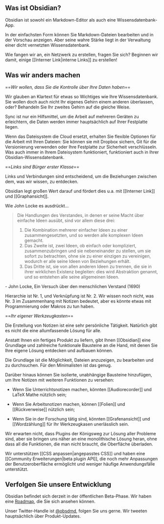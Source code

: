 ## Was ist Obsidian?

Obsidian ist sowohl ein Markdown-Editor als auch eine Wissensdatenbank-App.

In der einfachsten Form können Sie Markdown-Dateien bearbeiten und in der Vorschau anzeigen. Aber seine wahre Stärke liegt in der Verwaltung einer dicht vernetzten Wissensdatenbank.

Wie fangen wir an, ein Netzwerk zu erstellen, fragen Sie sich? Beginnen wir damit, einige [[Interner Link|interne Links]] zu erstellen!

## Was wir anders machen

==*Wir wollen, dass Sie die Kontrolle über Ihre Daten haben*==

Wir glauben an Klartext für etwas so Wichtiges wie Ihre Wissensdatenbank. Sie wollen doch auch nicht Ihr eigenes Gehirn einem anderen überlassen, oder? Behandeln Sie Ihr zweites Gehirn auf die gleiche Weise.

Sync ist nur ein Hilfsmittel, um die Arbeit auf mehreren Geräten zu erleichtern, die Daten werden immer hauptsächlich auf Ihrer Festplatte liegen.

Wenn das Dateisystem die Cloud ersetzt, erhalten Sie flexible Optionen für die Arbeit mit Ihren Dateien: Sie können sie mit Dropbox sichern, Git für die Versionierung verwenden oder Ihre Festplatte zur Sicherheit verschlüsseln. Was auch immer in Ihrem Dateisystem funktioniert, funktioniert auch in Ihrer Obsidian-Wissensdatenbank.

==*Links sind Bürger erster Klasse*==

Links und Verbindungen sind entscheidend, um die Beziehungen zwischen dem, was wir wissen, zu entdecken.

Obsidian legt großen Wert darauf und fördert dies u.a. mit [[Interner Link]] und [[Graphansicht]].

Wie John Locke es ausdrückt...

> Die Handlungen des Verstandes, in denen er seine Macht über einfache Ideen ausübt, sind vor allem diese drei: 
> 1. Die Kombination mehrerer einfacher Ideen zu einer zusammengesetzten, und so werden alle komplexen Ideen gemacht.
> 2. Das Zweite ist, zwei Ideen, ob einfach oder kompliziert, zusammenzubringen und sie nebeneinander zu stellen, um sie sofort zu betrachten, ohne sie zu einer einzigen zu vereinigen, wodurch er alle seine Ideen von Beziehungen erhält.
> 3. Das Dritte ist, sie von allen anderen Ideen zu trennen, die sie in ihrer wirklichen Existenz begleiten: dies wird Abstraktion genannt, und so entstehen alle seine allgemeinen Ideen.

 \- John Locke, Ein Versuch über den menschlichen Verstand (1690)
 
Hierarchie ist Nr. 1, und Verknüpfung ist Nr. 2. Wir wissen noch nicht, was Nr. 3 im Zusammenhang mit Notizen bedeutet, aber es könnte etwas mit Programmierung oder Makros zu tun haben.

==*Ihr eigener Werkzeugkasten*==

Die Erstellung von Notizen ist eine sehr persönliche Tätigkeit. Natürlich gibt es nicht die eine allumfassende Lösung für alle.

Anstatt Ihnen ein fertiges Produkt zu liefern, gibt Ihnen [[Obsidian]] eine Grundlage und zahlreiche funktionale Bausteine an die Hand, mit denen Sie Ihre eigene Lösung entdecken und aufbauen können.

Die Grundlage ist die Möglichkeit, Dateien anzuzeigen, zu bearbeiten und zu durchsuchen. Für den Minimalisten ist das genug.

Darüber hinaus können Sie isolierte, unabhängige Bausteine hinzufügen, um Ihre Notizen mit weiteren Funktionen zu versehen:

- Wenn Sie Unterrichtsnotizen machen, könnten [[Audiorecorder]] und LaTeX Mathe nützlich sein;

- Wenn Sie Arbeitsnotizen machen, können [[Folien]] und [[Rückverweise]] nützlich sein;

- Wenn Sie in der Forschung tätig sind, könnten [[Grafenansicht]] und [[Wordzählung]] für Ihr Werkzeugkasen unerlässlich sein.

Wir erwarten nicht, dass Plugins der Königsweg zur Lösung aller Probleme sind, aber sie bringen uns näher an eine monolithische Lösung heran, ohne dass all die Funktionen, die man nicht braucht, die Oberfläche überladen.

Wir unterstützen [[CSS anpassen|angepasstes CSS]] und haben eine [[Community Erweiterungen|beta plugin API]], die noch mehr Anpassungen der Benutzeroberfläche ermöglicht und weniger häufige Anwendungsfälle unterstützt.

## Verfolgen Sie unsere Entwicklung

Obsidian befindet sich derzeit in der öffentlichen Beta-Phase. Wir haben eine [Roadmap](https://trello.com/b/Psqfqp7I/obsidian-roadmap), die Sie sich ansehen können.

Unser Twitter-Handle ist [@obsdmd](https://twitter.com/obsdmd), folgen Sie uns gerne. Wir tweeten hauptsächlich über Produkt-Updates.